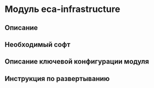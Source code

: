 Модуль eca-infrastructure
========================================

Описание
----------------------------------------

Необходимый софт
----------------------------------------

Описание ключевой конфигурации модуля
----------------------------------------

Инструкция по развертыванию
----------------------------------------